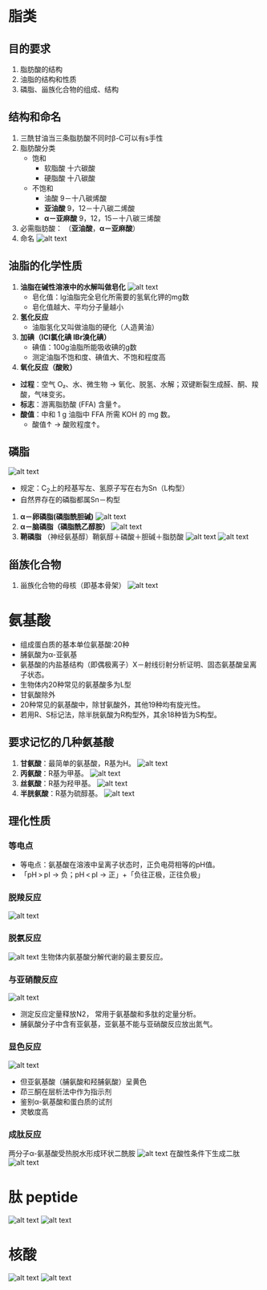 # 脂类
## 目的要求
1. 脂肪酸的结构
2. 油脂的结构和性质
3. 磷脂、甾族化合物的组成、结构
## 结构和命名
1. 三酰甘油当三条脂肪酸不同时β-C可以有s手性
2. 脂肪酸分类
    - 饱和
      - 软脂酸 十六碳酸
      - 硬脂酸 十八碳酸
    - 不饱和
      - 油酸 9－十八碳烯酸
      - **亚油酸** 9，12－十八碳二烯酸
      - **α－亚麻酸** 9，12，15－十八碳三烯酸
3. 必需脂肪酸： （**亚油酸**，**α－亚麻酸**）
4. 命名
![alt text](image.png)
## 油脂的化学性质
1. **油脂在碱性溶液中的水解叫做皂化**
![alt text](image-1.png)
    - 皂化值：lg油脂完全皂化所需要的氢氧化钾的mg数
    - 皂化值越大、平均分子量越小
2. **氢化反应**
    - 油脂氢化又叫做油脂的硬化（人造黄油）
3. **加碘（ICl氯化碘   IBr溴化碘）**
    - 碘值：100g油脂所能吸收碘的g数
    - 测定油脂不饱和度、碘值大、不饱和程度高
4. **氧化反应（酸败）**
* **过程**：空气 O₂、水、微生物 → 氧化、脱氢、水解；双键断裂生成醛、酮、羧酸，气味变劣。
* **标志**：游离脂肪酸 (FFA) 含量↑。
* **酸值**：中和 1 g 油脂中 FFA 所需 KOH 的 mg 数。
  * 酸值↑ → 酸败程度↑。

## 磷脂

![alt text](image-2.png)
- 规定：C$_2$上的羟基写左、氢原子写在右为Sn（L构型）
- 自然界存在的磷脂都属Sn－构型
1. **α－卵磷脂(磷脂酰胆碱)**
![alt text](image-3.png)
2. **α－脑磷脂（磷脂酰乙醇胺）**
![alt text](image-4.png)
3. **鞘磷脂**
（神经氨基醇）鞘氨醇＋磷酸＋胆碱＋脂肪酸
![alt text](image-5.png)
![alt text](image-6.png)
## 甾族化合物
1. 甾族化合物的母核（即基本骨架）
![alt text](image-7.png)


# 氨基酸
- 组成蛋白质的基本单位氨基酸:20种
- 脯氨酸为α-亚氨基 
- 氨基酸的内盐基结构（即偶极离子）X－射线衍射分析证明、固态氨基酸呈离子状态。
- 生物体内20种常见的氨基酸多为L型
- 甘氨酸除外
- 20种常见的氨基酸中，除甘氨酸外，其他19种均有旋光性。
- 若用R、S标记法，除半胱氨酸为R构型外，其余18种皆为S构型。
## 要求记忆的几种氨基酸
1. **甘氨酸**：最简单的氨基酸，R基为H。
![alt text](image-8.png)
2. **丙氨酸**：R基为甲基。
![alt text](image-9.png)
3. **丝氨酸**：R基为羟甲基。
![alt text](image-10.png)
4. **半胱氨酸**：R基为硫醇基。
![alt text](image-11.png)
## 理化性质
### 等电点
- 等电点：氨基酸在溶液中呈离子状态时，正负电荷相等的pH值。
- 「pH > pI → 负；pH < pI → 正」+「负往正极，正往负极」

### 脱羧反应
![alt text](image-12.png)
### 脱氨反应
![alt text](image-13.png)
生物体内氨基酸分解代谢的最主要反应。
### 与亚硝酸反应
![alt text](image-14.png)
- 测定反应定量释放N2， 常用于氨基酸和多肽的定量分析。
- 脯氨酸分子中含有亚氨基，亚氨基不能与亚硝酸反应放出氮气。
### 显色反应
![alt text](image-15.png)
- 但亚氨基酸（脯氨酸和羟脯氨酸）呈黄色
- 茚三酮在层析法中作为指示剂
- 鉴别α-氨基酸和蛋白质的试剂
- 灵敏度高
### 成肽反应
两分子α-氨基酸受热脱水形成环状二酰胺
![alt text](image-16.png)
在酸性条件下生成二肽
![alt text](image-17.png)

# 肽  peptide
![alt text](image-18.png)
![alt text](image-19.png)

# 核酸
![alt text](image-20.png)
![alt text](image-21.png)